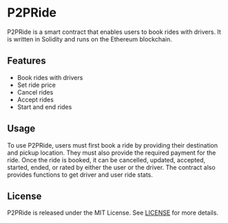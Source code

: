 # P2PRide

P2PRide is a smart contract that enables users to book rides with drivers. It is written in Solidity and runs on the Ethereum blockchain.

## Features

- Book rides with drivers
- Set ride price
- Cancel rides
- Accept rides
- Start and end rides

## Usage

To use P2PRide, users must first book a ride by providing their destination and pickup location. They must also provide the required payment for the ride. Once the ride is booked, it can be cancelled, updated, accepted, started, ended, or rated by either the user or the driver. The contract also provides functions to get driver and user ride stats.

## License

P2PRide is released under the MIT License. See [LICENSE](LICENSE) for more details.
